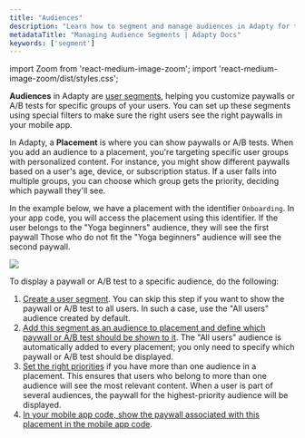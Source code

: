 ```yaml
---
title: "Audiences"
description: "Learn how to segment and manage audiences in Adapty for targeted subscription offers."
metadataTitle: "Managing Audience Segments | Adapty Docs"
keywords: ['segment']
---
```


import Zoom from 'react-medium-image-zoom';
import 'react-medium-image-zoom/dist/styles.css';

**Audiences** in Adapty are [user segments](segments), helping you customize paywalls or A/B tests for specific groups of your users. You can set up these segments using special filters to make sure the right users see the right paywalls in your mobile app.

In Adapty, a **Placement** is where you can show paywalls or A/B tests. When you add an audience to a placement, you're targeting specific user groups with personalized content. For instance, you might show different paywalls based on a user's age, device, or subscription status. If a user falls into multiple groups, you can choose which group gets the priority, deciding which paywall they'll see.

In the example below, we have a placement with the identifier `Onboarding`. In your app code, you will access the placement using this identifier. If the user belongs to the "Yoga beginners" audience, they will see the first paywall Those who do not fit the "Yoga beginners" audience will see the second paywall.


<Zoom>
  <img src={require('./img/6bf7797-1_1.webp').default}
  style={{
    border: '1px solid #727272', /* border width and color */
    width: '700px', /* image width */
    display: 'block', /* for alignment */
    margin: '0 auto' /* center alignment */
  }}
/>
</Zoom>





To display a paywall or A/B test to a specific audience, do the following:

1. [Create a user segment](segments#creation). You can skip this step if you want to show the paywall or A/B test to all users. In such a case, use the "All users" audience created by default.
2. [Add this segment as an audience to placement and define which paywall or A/B test should be shown to it](add-audience-paywall-ab-test). The "All users" audience is automatically added to every placement; you only need to specify which paywall or A/B test should be displayed.
3. [Set the right priorities](change-audience-priority) if you have more than one audience in a placement. This ensures that users who belong to more than one audience will see the most relevant content. When a user is part of several audiences, the paywall for the highest-priority audience will be displayed.
4. [In your mobile app code, show the paywall associated with this placement in the mobile app code](display-pb-paywalls).